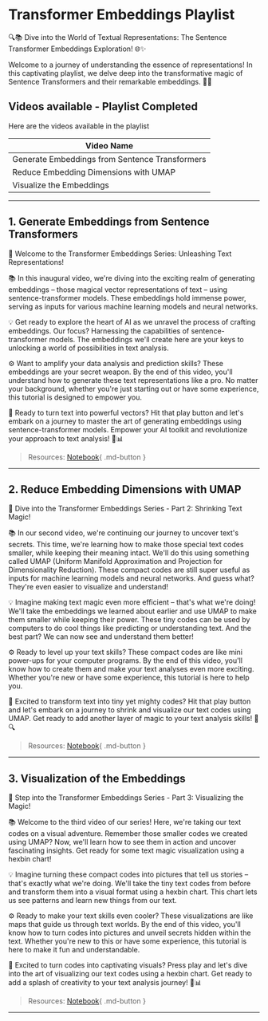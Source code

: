 # Transformer Embeddings Playlist

🔍📚 Dive into the World of Textual Representations: The Sentence Transformer Embeddings Exploration! 🌐✨

Welcome to a journey of understanding the essence of representations! In this captivating playlist, we delve deep into the transformative magic of Sentence Transformers and their remarkable embeddings. 🚀🔮


## Videos available - Playlist Completed
Here are the videos available in the playlist

|Video Name|
|--------|
|Generate Embeddings from Sentence Transformers|
|Reduce Embedding Dimensions with UMAP|
|Visualize the Embeddings|


---
## 1. Generate Embeddings from Sentence Transformers

🎥 Welcome to the Transformer Embeddings Series: Unleashing Text Representations!

📚 In this inaugural video, we're diving into the exciting realm of generating embeddings – those magical vector representations of text – using sentence-transformer models. These embeddings hold immense power, serving as inputs for various machine learning models and neural networks.

💡 Get ready to explore the heart of AI as we unravel the process of crafting embeddings. Our focus? Harnessing the capabilities of sentence-transformer models. The embeddings we'll create here are your keys to unlocking a world of possibilities in text analysis.

⚙️ Want to amplify your data analysis and prediction skills? These embeddings are your secret weapon. By the end of this video, you'll understand how to generate these text representations like a pro. No matter your background, whether you're just starting out or have some experience, this tutorial is designed to empower you.

🌟 Ready to turn text into powerful vectors? Hit that play button and let's embark on a journey to master the art of generating embeddings using sentence-transformer models. Empower your AI toolkit and revolutionize your approach to text analysis! 🚀📊



> Resources: [Notebook](res/embeddings/Transformer_Embedding.ipynb){ .md-button }

---
## 2. Reduce Embedding Dimensions with UMAP


🎥 Dive into the Transformer Embeddings Series - Part 2: Shrinking Text Magic!

📚 In our second video, we're continuing our journey to uncover text's secrets. This time, we're learning how to make those special text codes smaller, while keeping their meaning intact. We'll do this using something called UMAP (Uniform Manifold Approximation and Projection for Dimensionality Reduction). These compact codes are still super useful as inputs for machine learning models and neural networks. And guess what? They're even easier to visualize and understand!

💡 Imagine making text magic even more efficient – that's what we're doing! We'll take the embeddings we learned about earlier and use UMAP to make them smaller while keeping their power. These tiny codes can be used by computers to do cool things like predicting or understanding text. And the best part? We can now see and understand them better!

⚙️ Ready to level up your text skills? These compact codes are like mini power-ups for your computer programs. By the end of this video, you'll know how to create them and make your text analyses even more exciting. Whether you're new or have some experience, this tutorial is here to help you.

🌟 Excited to transform text into tiny yet mighty codes? Hit that play button and let's embark on a journey to shrink and visualize our text codes using UMAP. Get ready to add another layer of magic to your text analysis skills! 🚀🔍


> Resources: [Notebook](res/embeddings/Transformer_Embedding.ipynb){ .md-button }

---
## 3. Visualization of the Embeddings

🎥 Step into the Transformer Embeddings Series - Part 3: Visualizing the Magic!

📚 Welcome to the third video of our series! Here, we're taking our text codes on a visual adventure. Remember those smaller codes we created using UMAP? Now, we'll learn how to see them in action and uncover fascinating insights. Get ready for some text magic visualization using a hexbin chart!

💡 Imagine turning these compact codes into pictures that tell us stories – that's exactly what we're doing. We'll take the tiny text codes from before and transform them into a visual format using a hexbin chart. This chart lets us see patterns and learn new things from our text.

⚙️ Ready to make your text skills even cooler? These visualizations are like maps that guide us through text worlds. By the end of this video, you'll know how to turn codes into pictures and unveil secrets hidden within the text. Whether you're new to this or have some experience, this tutorial is here to make it fun and understandable.

🌟 Excited to turn codes into captivating visuals? Press play and let's dive into the art of visualizing our text codes using a hexbin chart. Get ready to add a splash of creativity to your text analysis journey! 🚀📊


> Resources: [Notebook](res/embeddings/Transformer_Embedding.ipynb){ .md-button }

---